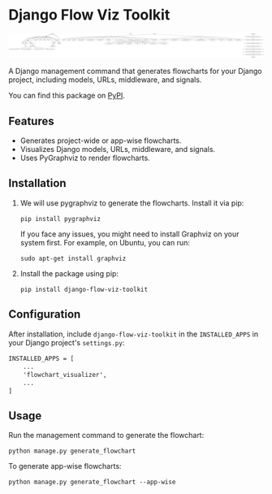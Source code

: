# Django Flow Viz Toolkit

![Flowchart Example](https://raw.githubusercontent.com/arifbd2221/django-flow-viz/main/flowcharts/project_flowchart.png)

A Django management command that generates flowcharts for your Django project, including models, URLs, middleware, and signals.

You can find this package on [PyPI](https://pypi.org/project/django-flow-viz-toolkit/).

## Features
- Generates project-wide or app-wise flowcharts.
- Visualizes Django models, URLs, middleware, and signals.
- Uses PyGraphviz to render flowcharts.

## Installation

1. We will use pygraphviz to generate the flowcharts. Install it via pip:
   ```
   pip install pygraphviz
   ```
   If you face any issues, you might need to install Graphviz on your system first. For example, on Ubuntu, you can run:
   ```
   sudo apt-get install graphviz
   ```

2. Install the package using pip:
   ```
   pip install django-flow-viz-toolkit
   ```

## Configuration
After installation, include `django-flow-viz-toolkit` in the `INSTALLED_APPS` in your Django project's `settings.py`:

```
INSTALLED_APPS = [
    ...
    'flowchart_visualizer',
    ...
]
```

## Usage
Run the management command to generate the flowchart:
```
python manage.py generate_flowchart
```

To generate app-wise flowcharts:
```
python manage.py generate_flowchart --app-wise
```
